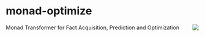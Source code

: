 monad-optimize
==============

<div style='float:right;'><img src='https://raw.github.com/sugoi/reinforce/master/reinforce.jpg'/></div>

Monad Transformer for Fact Acquisition, Prediction and Optimization
